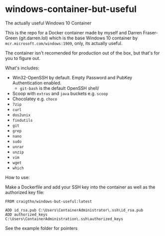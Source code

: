 # windows-container-but-useful
The actually useful Windows 10 Container


This is the repo for a Docker container made by myself and Darren Fraser-Green (git.darren.lol) which is the base Windows 10 container by `mcr.microsoft.com/windows:1909`, only, its actually useful.

The container isn't recomended for production out of the box, but that's for you to figure out.

What's includes:

- Win32-OpenSSH by default.  Empty Password and PubKey Authentication enabled.
     - `git-bash` is the default OpenSSH shell/
- Scoop with `extras` and `java` buckets e.g. `scoop`
- Chocolatey e.g. `choco`
- `7zip`
- `curl`
- `dos2unix`
- `findutils`
- `git`
- `grep`
- `nano`
- `sudo`
- `unrar`
- `unzip`
- `vim`
- `wget`
- `which`

How to use:

Make a Dockerfile and add your SSH key into the container as well as the authorized key file:

```
FROM craigtho/windows-but-useful:latest

ADD id_rsa.pub C:\Users\ContainerAdministrator\.ssh\id_rsa.pub
ADD authorized_keys C:\Users\ContainerAdministration\.ssh\authorized_keys
```

See the example folder for pointers
